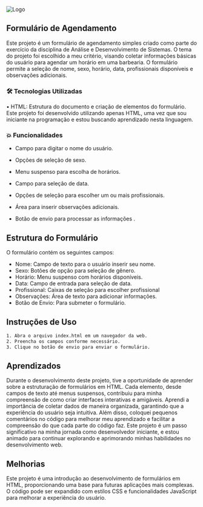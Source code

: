
![Logo](https://i.imgur.com/M8tSVvo.png)


## Formulário de Agendamento

Este projeto é um formulário de agendamento simples criado como parte do exercício da disciplina de Análise e Desenvolvimento de Sistemas. O tema do projeto foi escolhido a meu critério, visando coletar informações básicas do usuário para agendar um horário em uma barbearia. O formulário permite a seleção de nome, sexo, horário, data, profissionais disponíveis e observações adicionais.

### 🛠 Tecnologias Utilizadas

• HTML: Estrutura do documento e criação de elementos do formulário. Este projeto foi desenvolvido utilizando apenas HTML, uma vez que sou iniciante na programação e estou buscando aprendizado nesta linguagem.

### 💥 Funcionalidades
- Campo para digitar o nome do usuário.
- Opções de seleção de sexo.
- Menu suspenso para escolha de horários.

- Campo para seleção de data.
- Opções de seleção para escolher um ou mais profissionais.
- Área para inserir observações adicionais.
- Botão de envio para processar as informações .




## Estrutura do Formulário

 O formulário contém os seguintes campos:
- Nome: Campo de texto para o usuário inserir seu nome.
- Sexo: Botões de opção para seleção de gênero.
- Horário: Menu suspenso com horários disponíveis.
- Data: Campo de entrada para seleção de data.
- Profissional: Caixas de seleção para escolher profissional
- Observações: Área de texto para adicionar informações.
- Botão de Envio: Para submeter o formulário.
## Instruções de Uso



```bash
1. Abra o arquivo index.html em um navegador da web.
2. Preencha os campos conforme necessário.
3. Clique no botão de envio para enviar o formulário.

```
    
## Aprendizados

Durante o desenvolvimento deste projeto, tive a oportunidade de aprender sobre a estruturação de formulários em HTML. Cada elemento, desde campos de texto até menus suspensos, contribuiu para minha compreensão de como criar interfaces interativas e amigáveis. Aprendi a importância de coletar dados de maneira organizada, garantindo que a experiência do usuário seja intuitiva. Além disso, coloquei pequenos comentários no código para melhorar meu aprendizado e facilitar a compreensão do que cada parte do código faz. Este projeto é um passo significativo na minha jornada como desenvolvedor iniciante, e estou animado para continuar explorando e aprimorando minhas habilidades no desenvolvimento web.


## Melhorias

Este projeto é uma introdução ao desenvolvimento de formulários em HTML, proporcionando uma base para futuras aplicações mais complexas. O código pode ser expandido com estilos CSS e funcionalidades JavaScript para melhorar a experiência do usuário.


